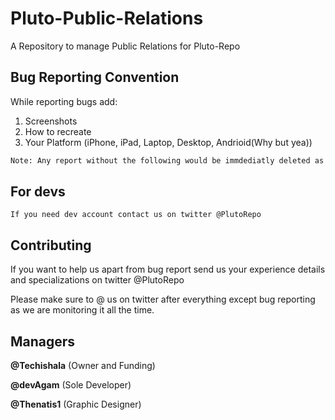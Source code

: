# Pluto-Public-Relations
A Repository to manage Public Relations for Pluto-Repo


## Bug Reporting Convention

While reporting bugs add:
1. Screenshots
2. How to recreate
3. Your Platform (iPhone, iPad, Laptop, Desktop, Andrioid(Why but yea))

```bash
Note: Any report without the following would be immdediatly deleted as we need to recreate the bug
```

## For devs


    If you need dev account contact us on twitter @PlutoRepo    


## Contributing
If you want to help us apart from bug report send us your experience details and specializations on twitter @PlutoRepo

Please make sure to @ us on twitter after everything except bug reporting as we are monitoring it all the time.

## Managers 
**@Techishala** (Owner and Funding)

**@devAgam** (Sole Developer)

**@Thenatis1** (Graphic Designer)
